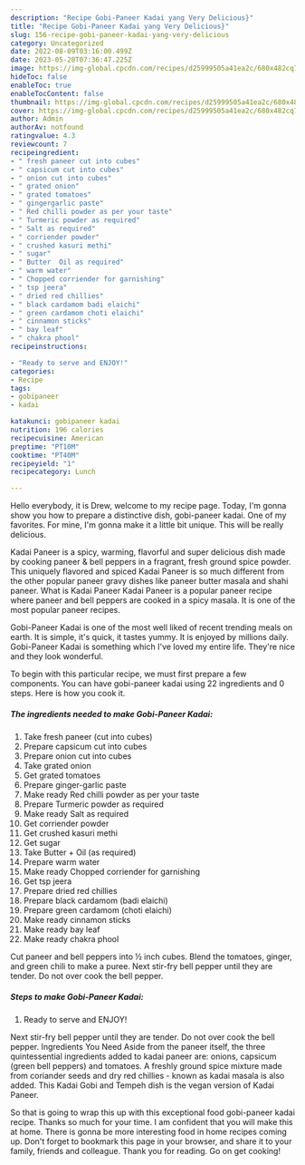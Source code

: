 ```yaml
---
description: "Recipe Gobi-Paneer Kadai yang Very Delicious}"
title: "Recipe Gobi-Paneer Kadai yang Very Delicious}"
slug: 156-recipe-gobi-paneer-kadai-yang-very-delicious
category: Uncategorized
date: 2022-08-09T03:16:00.499Z
date: 2023-05-20T07:36:47.225Z
image: https://img-global.cpcdn.com/recipes/d25999505a41ea2c/680x482cq70/gobi-paneer-kadai-recipe-main-photo.jpg
hideToc: false
enableToc: true
enableTocContent: false
thumbnail: https://img-global.cpcdn.com/recipes/d25999505a41ea2c/680x482cq70/gobi-paneer-kadai-recipe-main-photo.jpg
cover: https://img-global.cpcdn.com/recipes/d25999505a41ea2c/680x482cq70/gobi-paneer-kadai-recipe-main-photo.jpg
author: Admin
authorAv: notfound
ratingvalue: 4.3
reviewcount: 7
recipeingredient:
- " fresh paneer cut into cubes"
- " capsicum cut into cubes"
- " onion cut into cubes"
- " grated onion"
- " grated tomatoes"
- " gingergarlic paste"
- " Red chilli powder as per your taste"
- " Turmeric powder as required"
- " Salt as required"
- " corriender powder"
- " crushed kasuri methi"
- " sugar"
- " Butter  Oil as required"
- " warm water"
- " Chopped corriender for garnishing"
- " tsp jeera"
- " dried red chillies"
- " black cardamom badi elaichi"
- " green cardamom choti elaichi"
- " cinnamon sticks"
- " bay leaf"
- " chakra phool"
recipeinstructions:

- "Ready to serve and ENJOY!"
categories:
- Recipe
tags:
- gobipaneer
- kadai

katakunci: gobipaneer kadai 
nutrition: 196 calories
recipecuisine: American
preptime: "PT10M"
cooktime: "PT40M"
recipeyield: "1"
recipecategory: Lunch

---
```



Hello everybody, it is Drew, welcome to my recipe page. Today, I'm gonna show you how to prepare a distinctive dish, gobi-paneer kadai. One of my favorites. For mine, I'm gonna make it a little bit unique. This will be really delicious.

Kadai Paneer is a spicy, warming, flavorful and super delicious dish made by cooking paneer &amp; bell peppers in a fragrant, fresh ground spice powder. This uniquely flavored and spiced Kadai Paneer is so much different from the other popular paneer gravy dishes like paneer butter masala and shahi paneer. What is Kadai Paneer Kadai Paneer is a popular paneer recipe where paneer and bell peppers are cooked in a spicy masala. It is one of the most popular paneer recipes.

Gobi-Paneer Kadai is one of the most well liked of recent trending meals on earth. It is simple, it's quick, it tastes yummy. It is enjoyed by millions daily. Gobi-Paneer Kadai is something which I've loved my entire life. They're nice and they look wonderful.


To begin with this particular recipe, we must first prepare a few components. You can have gobi-paneer kadai using 22 ingredients and 0 steps. Here is how you cook it.

<!--inarticleads1-->

##### The ingredients needed to make Gobi-Paneer Kadai:

1. Take  fresh paneer (cut into cubes)
1. Prepare  capsicum cut into cubes
1. Prepare  onion cut into cubes
1. Take  grated onion
1. Get  grated tomatoes
1. Prepare  ginger-garlic paste
1. Make ready  Red chilli powder as per your taste
1. Prepare  Turmeric powder as required
1. Make ready  Salt as required
1. Get  corriender powder
1. Get  crushed kasuri methi
1. Get  sugar
1. Take  Butter + Oil (as required)
1. Prepare  warm water
1. Make ready  Chopped corriender for garnishing
1. Get  tsp jeera
1. Prepare  dried red chillies
1. Prepare  black cardamom (badi elaichi)
1. Prepare  green cardamom (choti elaichi)
1. Make ready  cinnamon sticks
1. Make ready  bay leaf
1. Make ready  chakra phool


Cut paneer and bell peppers into ½ inch cubes. Blend the tomatoes, ginger, and green chili to make a puree. Next stir-fry bell pepper until they are tender. Do not over cook the bell pepper. 

<!--inarticleads2-->

##### Steps to make Gobi-Paneer Kadai:


1. Ready to serve and ENJOY!

Next stir-fry bell pepper until they are tender. Do not over cook the bell pepper. Ingredients You Need Aside from the paneer itself, the three quintessential ingredients added to kadai paneer are: onions, capsicum (green bell peppers) and tomatoes. A freshly ground spice mixture made from coriander seeds and dry red chillies - known as kadai masala is also added. This Kadai Gobi and Tempeh dish is the vegan version of Kadai Paneer. 

So that is going to wrap this up with this exceptional food gobi-paneer kadai recipe. Thanks so much for your time. I am confident that you will make this at home. There is gonna be more interesting food in home recipes coming up. Don't forget to bookmark this page in your browser, and share it to your family, friends and colleague. Thank you for reading. Go on get cooking!
